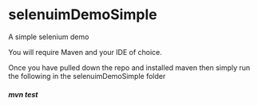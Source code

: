 selenuimDemoSimple
==================

A simple selenium demo

You will require Maven and your IDE of choice.

Once you have pulled down the repo and installed maven then simply run the following in the selenuimDemoSimple folder

##### mvn test

